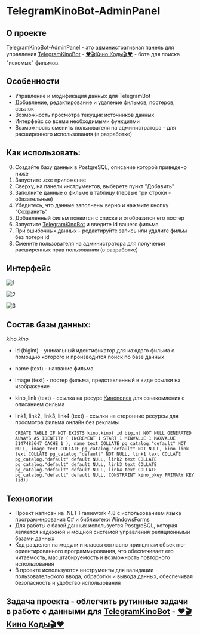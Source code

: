 # TelegramKinoBot-AdminPanel


## О проекте

TelegramKinoBot-AdminPanel - это административная панель для управления [TelegramKinoBot](https://github.com/Vaisero/TelegramKinoBot) - [❤️🎬Кино Коды🎬❤️](https://t.me/kinokodi_bot) - бота для поиска "искомых" фильмов.

## Особенности

* Управление и модификация данных для TelegramBot
* Добавление, редактирование и удаление фильмов, постеров, ссылок
* Возможность просмотра текущик источников данных
* Интерфейс со всеми необходимыми функциями
* Возможность сменить пользователя на администратора - для расширенного использования (в разработке)

## Как использовать:

0. Создайте базу данных в PostgreSQL, описание которой приведено ниже
1. Запустите .exe приложение
2. Сверху, на панели инструментов, выберете пункт "Добавить"
3. Заполните данные о фильме в таблицу (первые три строки - обязательные)
4. Убедитесь, что данные заполнены верно и нажмите кнопку "Сохранить"
5. Добавленный фильм появится с списке и отобразится его постер
6. Запустите [TelegramKinoBot](https://github.com/Vaisero/TelegramKinoBot) и введите id вашего фильма
7. При ошибочных данных - редактируйте запись или удалите фильм без потери id
8. Смените пользователя на администратора для получения расширенных прав пользования (в разработке)



## Интерфейс
![1](https://i122.fastpic.org/big/2023/1113/f0/e86e49ea10d6613eeee4db1d439a54f0.png?md5=zAge_TA_r7E13Vfz5TP10w&expires=1699909200)

![2](https://i122.fastpic.org/big/2023/1113/2b/8fa578d11e7265b96b37d016ca438a2b.png?md5=lUE3qgBMjpyYBLJMI2_fIQ&expires=1699909200)

![3](https://i122.fastpic.org/big/2023/1113/56/b32fc15d755e834bbca44ea13715fa56.png?md5=gTTaLlThbco6fCZ29IBqVQ&expires=1699909200)



## Состав базы данных:

*kino.kino*
* id (bigint) - уникальный идентификатор для каждого фильма с помощью которого и производится поиск по базе данных 
* name (text) - название фильма
* image (text) - постер фильма, представленный в виде ссылки на изображение
* kino_link (text) - ссылка на ресурс [Кинопоиск](https://www.kinopoisk.ru/) для ознакомления с описанием фильма
* link1, link2, link3, link4 (text) - ссылки на сторонние ресурсы для просмотра фильма онлайн без рекламы

  `
    CREATE TABLE IF NOT EXISTS kino.kino(
    id bigint NOT NULL GENERATED ALWAYS AS IDENTITY ( INCREMENT 1 START 1 MINVALUE 1 MAXVALUE 2147483647 CACHE 1 ),
    name text COLLATE pg_catalog."default" NOT NULL,
    image text COLLATE pg_catalog."default" NOT NULL,
    kino_link text COLLATE pg_catalog."default" NOT NULL,
    link1 text COLLATE pg_catalog."default" default NULL,
    link2 text COLLATE pg_catalog."default" default NULL,
    link3 text COLLATE pg_catalog."default" default NULL,
    link4 text COLLATE pg_catalog."default" default NULL,
    CONSTRAINT kino_pkey PRIMARY KEY (id))
  `

## Технологии

* Проект написан на .NET Framework 4.8 с использованием языка программирования C# и библиотеки WindowsForms
* Для работы с базой данных используется PostgreSQL, которая является надежной и мощной системой управления реляционными базами данных
* Код разделен на модули и классы согласно принципам объектно-ориентированного программирования, что обеспечивает его читаемость, масштабируемость и возможность повторного использования
* В проекте используются инструменты для валидации пользовательского ввода, обработки и вывода данных, обеспечивая безопасность и удобство использования

## Задача проекта - облегчить рутинные задачи в работе с данными для [TelegramKinoBot](https://github.com/Vaisero/TelegramKinoBot) - [❤️🎬Кино Коды🎬❤️](https://t.me/kinokodi_bot)

